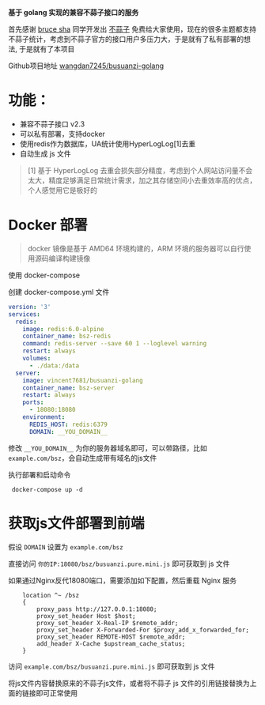 **基于 golang 实现的兼容不蒜子接口的服务**

首先感谢 [bruce sha](http://ibruce.info/about/) 同学开发出 [不蒜子](http://ibruce.info)
免费给大家使用，现在的很多主题都支持不蒜子统计，考虑到不蒜子官方的接口用户多压力大，于是就有了私有部署的想法, 于是就有了本项目

Github项目地址 [wangdan7245/busuanzi-golang](https://github.com/wangdan7245/busuanzi-golang)

# 功能：
 
- 兼容不蒜子接口 v2.3
- 可以私有部署，支持docker
- 使用redis作为数据库，UA统计使用HyperLogLog[1]去重
- 自动生成 js 文件

> [1] 基于 HyperLogLog 去重会损失部分精度，考虑到个人网站访问量不会太大，精度足够满足日常统计需求，加之其存储空间小去重效率高的优点，个人感觉用它是极好的

# Docker 部署

> docker 镜像是基于 AMD64 环境构建的，ARM 环境的服务器可以自行使用源码编译构建镜像

使用 docker-compose

创建 docker-compose.yml 文件

```yaml
version: '3'
services:
  redis:
    image: redis:6.0-alpine
    container_name: bsz-redis
    command: redis-server --save 60 1 --loglevel warning
    restart: always
    volumes:
      - ./data:/data
  server:
    image: vincent7681/busuanzi-golang
    container_name: bsz-server
    restart: always
    ports:
      - 18080:18080
    environment:
      REDIS_HOST: redis:6379
      DOMAIN: __YOU_DOMAIN__
```

修改 `__YOU_DOMAIN__` 为你的服务器域名即可，可以带路径，比如 `example.com/bsz`，会自动生成带有域名的js文件

执行部署和启动命令

```shell
 docker-compose up -d
```

# 获取js文件部署到前端

假设 `DOMAIN` 设置为 `example.com/bsz`

直接访问 `你的IP:18080/bsz/busuanzi.pure.mini.js` 即可获取到 js 文件

如果通过Nginx反代18080端口，需要添加如下配置，然后重载 Nginx 服务

```nginx
    location ^~ /bsz
    {
        proxy_pass http://127.0.0.1:18080;
        proxy_set_header Host $host;
        proxy_set_header X-Real-IP $remote_addr;
        proxy_set_header X-Forwarded-For $proxy_add_x_forwarded_for;
        proxy_set_header REMOTE-HOST $remote_addr;
        add_header X-Cache $upstream_cache_status;
    }
```

访问 `example.com/bsz/busuanzi.pure.mini.js` 即可获取到 js 文件

将js文件内容替换原来的不蒜子js文件，或者将不蒜子 js 文件的引用链接替换为上面的链接即可正常使用
